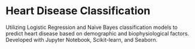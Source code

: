 # Heart Disease Classification
Utilizing Logistic Regression and Naive Bayes classification models to predict heart disease based on demographic and biophysiological factors. Developed with Jupyter Notebook, Scikit-learn, and Seaborn.
